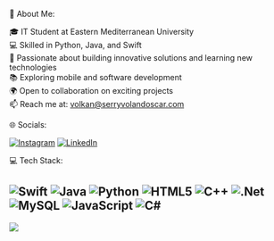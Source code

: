  💫 About Me:

🎓 IT Student at Eastern Mediterranean University  <br>
💻 Skilled in Python, Java, and Swift  <br>
🌟 Passionate about building innovative solutions and learning new technologies  <br>
📚 Exploring mobile and software development  <br>
🌍 Open to collaboration on exciting projects  <br>
📫 Reach me at: [volkan@serryvolandoscar.com](mailto:volkan@serryvolandoscar.com)  <br>



 🌐 Socials:

[![Instagram](https://img.shields.io/badge/Instagram-%23E4405F.svg?logo=Instagram&logoColor=white)](https://instagram.com/thevolkankaya/) 
[![LinkedIn](https://img.shields.io/badge/LinkedIn-%230077B5.svg?logo=linkedin&logoColor=white)](https://linkedin.com/in/volkan-kaya35/) 

 💻 Tech Stack:

![Swift](https://img.shields.io/badge/swift-F54A2A?style=for-the-badge&logo=swift&logoColor=white) ![Java](https://img.shields.io/badge/java-%23ED8B00.svg?style=for-the-badge&logo=openjdk&logoColor=white) ![Python](https://img.shields.io/badge/python-3670A0?style=for-the-badge&logo=python&logoColor=ffdd54) ![HTML5](https://img.shields.io/badge/html5-%23E34F26.svg?style=for-the-badge&logo=html5&logoColor=white) ![C++](https://img.shields.io/badge/c++-%2300599C.svg?style=for-the-badge&logo=c%2B%2B&logoColor=white) ![.Net](https://img.shields.io/badge/.NET-5C2D91?style=for-the-badge&logo=.net&logoColor=white)  ![MySQL](https://img.shields.io/badge/mysql-4479A1.svg?style=for-the-badge&logo=mysql&logoColor=white) ![JavaScript](https://img.shields.io/badge/javascript-%23323330.svg?style=for-the-badge&logo=javascript&logoColor=%23F7DF1E) ![C#](https://img.shields.io/badge/c%23-%23239120.svg?style=for-the-badge&logo=csharp&logoColor=white) 
---
[![](https://visitcount.itsvg.in/api?id=Lyvior&icon=0&color=0)](https://visitcount.itsvg.in)

